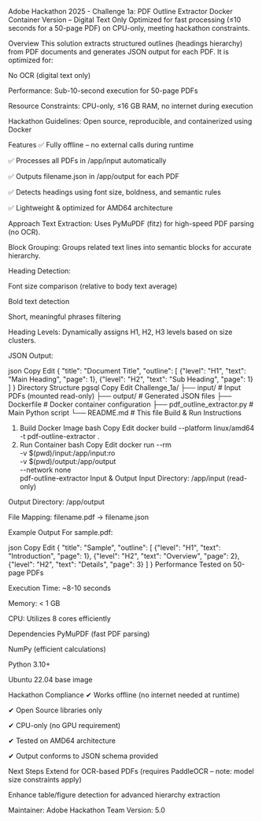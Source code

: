 Adobe Hackathon 2025 - Challenge 1a: PDF Outline Extractor
Docker Container Version – Digital Text Only
Optimized for fast processing (≤10 seconds for a 50-page PDF) on CPU-only, meeting hackathon constraints.

Overview
This solution extracts structured outlines (headings hierarchy) from PDF documents and generates JSON output for each PDF.
It is optimized for:

No OCR (digital text only)

Performance: Sub-10-second execution for 50-page PDFs

Resource Constraints: CPU-only, ≤16 GB RAM, no internet during execution

Hackathon Guidelines: Open source, reproducible, and containerized using Docker

Features
✅ Fully offline – no external calls during runtime

✅ Processes all PDFs in /app/input automatically

✅ Outputs filename.json in /app/output for each PDF

✅ Detects headings using font size, boldness, and semantic rules

✅ Lightweight & optimized for AMD64 architecture

Approach
Text Extraction: Uses PyMuPDF (fitz) for high-speed PDF parsing (no OCR).

Block Grouping: Groups related text lines into semantic blocks for accurate hierarchy.

Heading Detection:

Font size comparison (relative to body text average)

Bold text detection

Short, meaningful phrases filtering

Heading Levels: Dynamically assigns H1, H2, H3 levels based on size clusters.

JSON Output:

json
Copy
Edit
{
  "title": "Document Title",
  "outline": [
    {"level": "H1", "text": "Main Heading", "page": 1},
    {"level": "H2", "text": "Sub Heading", "page": 1}
  ]
}
Directory Structure
pgsql
Copy
Edit
Challenge_1a/
├── input/                 # Input PDFs (mounted read-only)
├── output/                # Generated JSON files
├── Dockerfile             # Docker container configuration
├── pdf_outline_extractor.py  # Main Python script
└── README.md              # This file
Build & Run Instructions
1. Build Docker Image
bash
Copy
Edit
docker build --platform linux/amd64 -t pdf-outline-extractor .
2. Run Container
bash
Copy
Edit
docker run --rm \
  -v $(pwd)/input:/app/input:ro \
  -v $(pwd)/output:/app/output \
  --network none \
  pdf-outline-extractor
Input & Output
Input Directory: /app/input (read-only)

Output Directory: /app/output

File Mapping: filename.pdf → filename.json

Example Output
For sample.pdf:

json
Copy
Edit
{
  "title": "Sample",
  "outline": [
    {"level": "H1", "text": "Introduction", "page": 1},
    {"level": "H2", "text": "Overview", "page": 2},
    {"level": "H2", "text": "Details", "page": 3}
  ]
}
Performance
Tested on 50-page PDFs

Execution Time: ~8-10 seconds

Memory: < 1 GB

CPU: Utilizes 8 cores efficiently

Dependencies
PyMuPDF (fast PDF parsing)

NumPy (efficient calculations)

Python 3.10+

Ubuntu 22.04 base image

Hackathon Compliance
✔ Works offline (no internet needed at runtime)

✔ Open Source libraries only

✔ CPU-only (no GPU requirement)

✔ Tested on AMD64 architecture

✔ Output conforms to JSON schema provided

Next Steps
Extend for OCR-based PDFs (requires PaddleOCR – note: model size constraints apply)

Enhance table/figure detection for advanced hierarchy extraction

Maintainer: Adobe Hackathon Team
Version: 5.0
